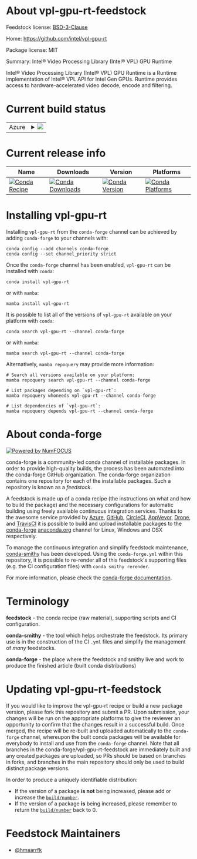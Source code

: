 About vpl-gpu-rt-feedstock
==========================

Feedstock license: [BSD-3-Clause](https://github.com/conda-forge/vpl-gpu-rt-feedstock/blob/main/LICENSE.txt)

Home: https://github.com/intel/vpl-gpu-rt

Package license: MIT

Summary: Intel® Video Processing Library (Intel® VPL) GPU Runtime

Intel® Video Processing Library (Intel® VPL) GPU Runtime is a Runtime
implementation of Intel® VPL API for Intel Gen GPUs. Runtime provides
access to hardware-accelerated video decode, encode and filtering.

Current build status
====================


<table>
    
  <tr>
    <td>Azure</td>
    <td>
      <details>
        <summary>
          <a href="https://dev.azure.com/conda-forge/feedstock-builds/_build/latest?definitionId=26504&branchName=main">
            <img src="https://dev.azure.com/conda-forge/feedstock-builds/_apis/build/status/vpl-gpu-rt-feedstock?branchName=main">
          </a>
        </summary>
        <table>
          <thead><tr><th>Variant</th><th>Status</th></tr></thead>
          <tbody><tr>
              <td>linux_64</td>
              <td>
                <a href="https://dev.azure.com/conda-forge/feedstock-builds/_build/latest?definitionId=26504&branchName=main">
                  <img src="https://dev.azure.com/conda-forge/feedstock-builds/_apis/build/status/vpl-gpu-rt-feedstock?branchName=main&jobName=linux&configuration=linux%20linux_64_" alt="variant">
                </a>
              </td>
            </tr>
          </tbody>
        </table>
      </details>
    </td>
  </tr>
</table>

Current release info
====================

| Name | Downloads | Version | Platforms |
| --- | --- | --- | --- |
| [![Conda Recipe](https://img.shields.io/badge/recipe-vpl--gpu--rt-green.svg)](https://anaconda.org/conda-forge/vpl-gpu-rt) | [![Conda Downloads](https://img.shields.io/conda/dn/conda-forge/vpl-gpu-rt.svg)](https://anaconda.org/conda-forge/vpl-gpu-rt) | [![Conda Version](https://img.shields.io/conda/vn/conda-forge/vpl-gpu-rt.svg)](https://anaconda.org/conda-forge/vpl-gpu-rt) | [![Conda Platforms](https://img.shields.io/conda/pn/conda-forge/vpl-gpu-rt.svg)](https://anaconda.org/conda-forge/vpl-gpu-rt) |

Installing vpl-gpu-rt
=====================

Installing `vpl-gpu-rt` from the `conda-forge` channel can be achieved by adding `conda-forge` to your channels with:

```
conda config --add channels conda-forge
conda config --set channel_priority strict
```

Once the `conda-forge` channel has been enabled, `vpl-gpu-rt` can be installed with `conda`:

```
conda install vpl-gpu-rt
```

or with `mamba`:

```
mamba install vpl-gpu-rt
```

It is possible to list all of the versions of `vpl-gpu-rt` available on your platform with `conda`:

```
conda search vpl-gpu-rt --channel conda-forge
```

or with `mamba`:

```
mamba search vpl-gpu-rt --channel conda-forge
```

Alternatively, `mamba repoquery` may provide more information:

```
# Search all versions available on your platform:
mamba repoquery search vpl-gpu-rt --channel conda-forge

# List packages depending on `vpl-gpu-rt`:
mamba repoquery whoneeds vpl-gpu-rt --channel conda-forge

# List dependencies of `vpl-gpu-rt`:
mamba repoquery depends vpl-gpu-rt --channel conda-forge
```


About conda-forge
=================

[![Powered by
NumFOCUS](https://img.shields.io/badge/powered%20by-NumFOCUS-orange.svg?style=flat&colorA=E1523D&colorB=007D8A)](https://numfocus.org)

conda-forge is a community-led conda channel of installable packages.
In order to provide high-quality builds, the process has been automated into the
conda-forge GitHub organization. The conda-forge organization contains one repository
for each of the installable packages. Such a repository is known as a *feedstock*.

A feedstock is made up of a conda recipe (the instructions on what and how to build
the package) and the necessary configurations for automatic building using freely
available continuous integration services. Thanks to the awesome service provided by
[Azure](https://azure.microsoft.com/en-us/services/devops/), [GitHub](https://github.com/),
[CircleCI](https://circleci.com/), [AppVeyor](https://www.appveyor.com/),
[Drone](https://cloud.drone.io/welcome), and [TravisCI](https://travis-ci.com/)
it is possible to build and upload installable packages to the
[conda-forge](https://anaconda.org/conda-forge) [anaconda.org](https://anaconda.org/)
channel for Linux, Windows and OSX respectively.

To manage the continuous integration and simplify feedstock maintenance,
[conda-smithy](https://github.com/conda-forge/conda-smithy) has been developed.
Using the ``conda-forge.yml`` within this repository, it is possible to re-render all of
this feedstock's supporting files (e.g. the CI configuration files) with ``conda smithy rerender``.

For more information, please check the [conda-forge documentation](https://conda-forge.org/docs/).

Terminology
===========

**feedstock** - the conda recipe (raw material), supporting scripts and CI configuration.

**conda-smithy** - the tool which helps orchestrate the feedstock.
                   Its primary use is in the construction of the CI ``.yml`` files
                   and simplify the management of *many* feedstocks.

**conda-forge** - the place where the feedstock and smithy live and work to
                  produce the finished article (built conda distributions)


Updating vpl-gpu-rt-feedstock
=============================

If you would like to improve the vpl-gpu-rt recipe or build a new
package version, please fork this repository and submit a PR. Upon submission,
your changes will be run on the appropriate platforms to give the reviewer an
opportunity to confirm that the changes result in a successful build. Once
merged, the recipe will be re-built and uploaded automatically to the
`conda-forge` channel, whereupon the built conda packages will be available for
everybody to install and use from the `conda-forge` channel.
Note that all branches in the conda-forge/vpl-gpu-rt-feedstock are
immediately built and any created packages are uploaded, so PRs should be based
on branches in forks, and branches in the main repository should only be used to
build distinct package versions.

In order to produce a uniquely identifiable distribution:
 * If the version of a package **is not** being increased, please add or increase
   the [``build/number``](https://docs.conda.io/projects/conda-build/en/latest/resources/define-metadata.html#build-number-and-string).
 * If the version of a package **is** being increased, please remember to return
   the [``build/number``](https://docs.conda.io/projects/conda-build/en/latest/resources/define-metadata.html#build-number-and-string)
   back to 0.

Feedstock Maintainers
=====================

* [@hmaarrfk](https://github.com/hmaarrfk/)

